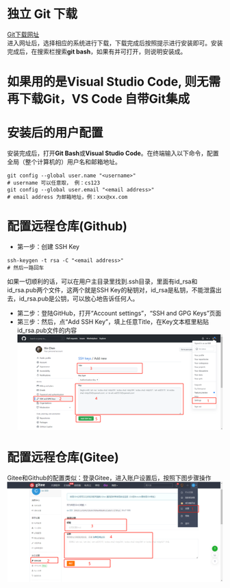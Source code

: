 # 独立 Git 下载
[Git下载网址](https://git-scm.com/downloads)  
进入网址后，选择相应的系统进行下载，下载完成后按照提示进行安装即可。安装完成后，在搜索栏搜索**git bash**，如果有并可打开，则说明安装成。

# 如果用的是Visual Studio Code, 则无需再下载Git，VS Code 自带Git集成

# 安装后的用户配置

安装完成后，打开**Git Bash**或**Visual Studio Code**。在终端输入以下命令，配置全局（整个计算机的）用户名和邮箱地址。
```shell
git config --global user.name "<username>"
# username 可以任意取， 例：cs123
git config --global user.email "<email address>"
# email address 为邮箱地址，例：xxx@xx.com
```

# 配置远程仓库(Github)

 * 第一步：创建 SSH Key
 ```shell
 ssh-keygen -t rsa -C "<email address>"
 # 然后一路回车
 ```
如果一切顺利的话，可以在用户主目录里找到.ssh目录，里面有id_rsa和id_rsa.pub两个文件，这两个就是SSH Key的秘钥对，id_rsa是私钥，不能泄露出去，id_rsa.pub是公钥，可以放心地告诉任何人。
 * 第二步：登陆GitHub，打开“Account settings”，“SSH and GPG Keys”页面
 * 第三步：然后，点“Add SSH Key”，填上任意Title，在Key文本框里粘贴id_rsa.pub文件的内容
 ![配置过程](01.png)

# 配置远程仓库(Gitee)
Gitee和Github的配置类似：登录Gitee，进入账户设置后，按照下图步骤操作
![配置过程](02.png)
